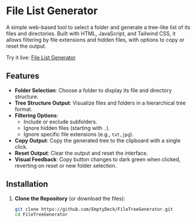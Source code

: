 # File List Generator

A simple web-based tool to select a folder and generate a tree-like list of its files and directories. Built with HTML, JavaScript, and Tailwind CSS, it allows filtering by file extensions and hidden files, with options to copy or reset the output.

Try it live: [File List Generator](https://rawcdn.githack.com/EmptyDeck/FileTreeGenerator/refs/heads/main/web.html?token=GHSAT0AAAAAAC7UTPUJJ5UWHFKZZAOTTWR62ARRVDQ)

## Features

- **Folder Selection**: Choose a folder to display its file and directory structure.
- **Tree Structure Output**: Visualize files and folders in a hierarchical tree format.
- **Filtering Options**:
  - Include or exclude subfolders.
  - Ignore hidden files (starting with `.`).
  - Ignore specific file extensions (e.g., `txt,jpg`).
- **Copy Output**: Copy the generated tree to the clipboard with a single click.
- **Reset Output**: Clear the output and reset the interface.
- **Visual Feedback**: Copy button changes to dark green when clicked, reverting on reset or new folder selection.

## Installation

1. **Clone the Repository** (or download the files):
   ```bash
   git clone https://github.com/EmptyDeck/FileTreeGenerator.git
   cd FileTreeGenerator
